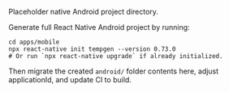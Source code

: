 Placeholder native Android project directory.

Generate full React Native Android project by running:
```
cd apps/mobile
npx react-native init tempgen --version 0.73.0
# Or run `npx react-native upgrade` if already initialized.
```
Then migrate the created `android/` folder contents here, adjust applicationId, and update CI to build.
